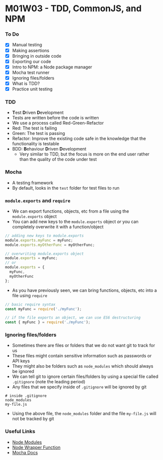 # M01W03 - TDD, CommonJS, and NPM

### To Do
- [x] Manual testing
- [x] Making assertions
- [x] Bringing in outside code
- [x] Exporting our code
- [x] Intro to NPM: a Node package manager
- [x] Mocha test runner
- [x] Ignoring files/folders
- [x] What is TDD?
- [x] Practice unit testing

### TDD
- **T**est **D**riven **D**evelopment
- Tests are written before the code is written
- We use a process called Red-Green-Refactor
- Red: The test is failing
- Green: The test is passing
- Refactor: Improve the existing code safe in the knowledge that the functionality is testable
- BDD: **B**ehaviour **D**riven **D**evelopment
  - Very similar to TDD, but the focus is more on the end user rather than the quality of the code under test

### Mocha
- A testing framework
- By default, looks in the `test` folder for test files to run

### `module.exports` and `require`
- We can export functions, objects, etc from a file using the `module.exports` object
- You can add new keys to the `module.exports` object _or_ you can completely overwrite it with a function/object

```js
// adding new keys to module.exports
module.exports.myFunc = myFunc;
module.exports.myOtherFunc = myOtherFunc;

// overwriting module.exports object
module.exports = myFunc;
// or
module.exports = {
  myFunc,
  myOtherFunc
};
```

- As you have previously seen, we can bring functions, objects, etc into a file using `require`

```js
// basic require syntax
const myFunc = require('./myFunc');

// if the file exports an object, we can use ES6 destructuring
const { myFunc } = require('./myFunc');
```

### Ignoring files/folders
* Sometimes there are files or folders that we do not want git to track for us
* These files might contain sensitive information such as passwords or API keys
* They might also be folders such as `node_modules` which should always be ignored
* We can tell git to ignore certain files/folders by using a special file called `.gitignore` (note the leading period)
* Any files that we specify inside of `.gitignore` will be ignored by git

```
# inside .gitignore
node_modules
my-file.js
```

* Using the above file, the `node_modules` folder and the file `my-file.js` will not be tracked by git

### Useful Links
- [Node Modules](https://nodejs.org/docs/latest/api/modules.html)
- [Node Wrapper Function](https://nodejs.org/api/modules.html#modules_the_module_wrapper)
- [Mocha Docs](https://mochajs.org/)
